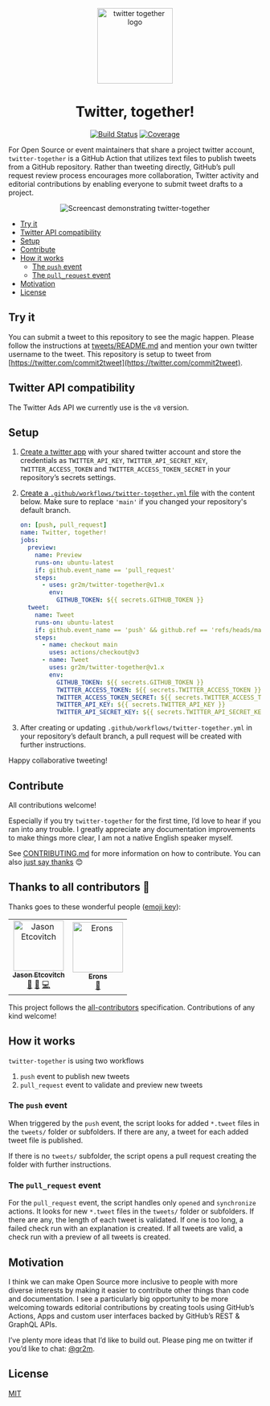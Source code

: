 <p align="center">
  <a href="https://github.com/gr2m/twitter-together/issues/16"><img src="assets/logo.png" width="150" alt="twitter together logo" /></a>
</p>

<h1 align="center">Twitter, together!</h1>

<p align="center">
  <a href="https://action-badges.now.sh" rel="nofollow"><img alt="Build Status" src="https://github.com/gr2m/twitter-together/workflows/Test/badge.svg"></a>
  <a href="https://github.com/gr2m/twitter-together/blob/80c8aab34382347120e22501c2e44f30a7a62174/package.json#L8" rel="nofollow"><img alt="Coverage" src="https://img.shields.io/badge/coverage-100%25-green.svg"></a>
</p>

For Open Source or event maintainers that share a project twitter account, `twitter-together` is a GitHub Action that utilizes text files to publish tweets from a GitHub repository. Rather than tweeting directly, GitHub’s pull request review process encourages more collaboration, Twitter activity and editorial contributions by enabling everyone to submit tweet drafts to a project.

<p align="center">
  <img src="assets/demo.gif" alt="Screencast demonstrating twitter-together" />
</p>

<!-- toc -->

- [Try it](#try-it)
- [Twitter API compatibility](#twitter-api-compatibility)
- [Setup](#setup)
- [Contribute](#contribute)
- [How it works](#how-it-works)
  - [The `push` event](#the-push-event)
  - [The `pull_request` event](#the-pull_request-event)
- [Motivation](#motivation)
- [License](#license)

<!-- tocstop -->

## Try it

You can submit a tweet to this repository to see the magic happen. Please follow the instructions at [tweets/README.md](tweets/README.md) and mention your own twitter username to the tweet. This repository is setup to tweet from [https://twitter.com/commit2tweet](https://twitter.com/commit2tweet).

## Twitter API compatibility

The Twitter Ads API we currently use is the `v8` version.

## Setup

1. [Create a twitter app](docs/01-create-twitter-app.md) with your shared twitter account and store the credentials as `TWITTER_API_KEY`, `TWITTER_API_SECRET_KEY`, `TWITTER_ACCESS_TOKEN` and `TWITTER_ACCESS_TOKEN_SECRET` in your repository’s secrets settings.
2. [Create a `.github/workflows/twitter-together.yml` file](docs/02-create-twitter-together-workflow.md) with the content below. Make sure to replace `'main'` if you changed your repository's default branch.

   ```yml
   on: [push, pull_request]
   name: Twitter, together!
   jobs:
     preview:
       name: Preview
       runs-on: ubuntu-latest
       if: github.event_name == 'pull_request'
       steps:
         - uses: gr2m/twitter-together@v1.x
           env:
             GITHUB_TOKEN: ${{ secrets.GITHUB_TOKEN }}
     tweet:
       name: Tweet
       runs-on: ubuntu-latest
       if: github.event_name == 'push' && github.ref == 'refs/heads/main'
       steps:
         - name: checkout main
           uses: actions/checkout@v3
         - name: Tweet
           uses: gr2m/twitter-together@v1.x
           env:
             GITHUB_TOKEN: ${{ secrets.GITHUB_TOKEN }}
             TWITTER_ACCESS_TOKEN: ${{ secrets.TWITTER_ACCESS_TOKEN }}
             TWITTER_ACCESS_TOKEN_SECRET: ${{ secrets.TWITTER_ACCESS_TOKEN_SECRET }}
             TWITTER_API_KEY: ${{ secrets.TWITTER_API_KEY }}
             TWITTER_API_SECRET_KEY: ${{ secrets.TWITTER_API_SECRET_KEY }}
   ```

3. After creating or updating `.github/workflows/twitter-together.yml` in your repository’s default branch, a pull request will be created with further instructions.

Happy collaborative tweeting!

## Contribute

All contributions welcome!

Especially if you try `twitter-together` for the first time, I’d love to hear if you ran into any trouble. I greatly appreciate any documentation improvements to make things more clear, I am not a native English speaker myself.

See [CONTRIBUTING.md](CONTRIBUTING.md) for more information on how to contribute. You can also [just say thanks](https://github.com/gr2m/twitter-together/issues/new?labels=feature&template=04_thanks.md) 😊

## Thanks to all contributors 💐

Thanks goes to these wonderful people ([emoji key](https://allcontributors.org/docs/en/emoji-key)):

<!-- ALL-CONTRIBUTORS-LIST:START - Do not remove or modify this section -->
<!-- prettier-ignore -->
<table><tr><td align="center"><a href="https://jasonet.co"><img src="https://avatars1.githubusercontent.com/u/10660468?v=4" width="100px;" alt="Jason Etcovitch"/><br /><sub><b>Jason Etcovitch</b></sub></a><br /><a href="#design-JasonEtco" title="Design">🎨</a> <a href="https://github.com/gr2m/twitter-together/commits?author=JasonEtco" title="Documentation">📖</a> <a href="https://github.com/gr2m/twitter-together/commits?author=JasonEtco" title="Code">💻</a></td><td align="center"><a href="http://erons.me"><img src="https://avatars0.githubusercontent.com/u/37238033?v=4" width="100px;" alt="Erons"/><br /><sub><b>Erons</b></sub></a><br /><a href="https://github.com/gr2m/twitter-together/commits?author=Eronmmer" title="Documentation">📖</a></td></tr></table>

<!-- ALL-CONTRIBUTORS-LIST:END -->

This project follows the [all-contributors](https://github.com/all-contributors/all-contributors) specification. Contributions of any kind welcome!

## How it works

`twitter-together` is using two workflows

1. `push` event to publish new tweets
2. `pull_request` event to validate and preview new tweets

### The `push` event

When triggered by the `push` event, the script looks for added `*.tweet` files in the `tweets/` folder or subfolders. If there are any, a tweet for each added tweet file is published.

If there is no `tweets/` subfolder, the script opens a pull request creating the folder with further instructions.

### The `pull_request` event

For the `pull_request` event, the script handles only `opened` and `synchronize` actions. It looks for new `*.tweet` files in the `tweets/` folder or subfolders. If there are any, the length of each tweet is validated. If one is too long, a failed check run with an explanation is created. If all tweets are valid, a check run with a preview of all tweets is created.

## Motivation

I think we can make Open Source more inclusive to people with more diverse interests by making it easier to contribute other things than code and documentation. I see a particularly big opportunity to be more welcoming towards editorial contributions by creating tools using GitHub’s Actions, Apps and custom user interfaces backed by GitHub’s REST & GraphQL APIs.

I’ve plenty more ideas that I’d like to build out. Please ping me on twitter if you’d like to chat: [@gr2m](https://twitter.com/gr2m).

## License

[MIT](LICENSE)
